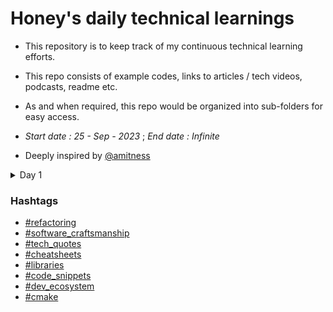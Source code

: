 # Honey's daily technical learnings
- This repository is to keep track of my continuous technical learning efforts. 
- This repo consists of example codes, links to articles / tech videos, podcasts, readme etc.
- As and when required, this repo would be organized into sub-folders for easy access. 

- *Start date : 25 - Sep - 2023* ; *End date : Infinite*

- Deeply inspired by [@amitness](https://github.com/amitness)

<details>
<summary>Day 1</summary>

<a name="refactoring"></a>
<a name="software_craftsmanship"></a>
- [OpportunisticRefactoring article by @martinfowler](https://martinfowler.com/bliki/OpportunisticRefactoring.html)

<a name="tech_quotes"></a>
- > “Any fool can write code that a computer can understand. Good programmers write code that humans can understand.”
  > ― Martin Fowler'

<a name="cheatsheets"></a>
- Github's Markdown cheatsheet 
  - Added under `cheatsheets/markdown-cheatsheet.pdf`

<a name="libraries"></a>
- Rapidxml library
  - [Two minute learning](https://rapidxml.sourceforge.net/manual.html#namespacerapidxml_1two_minute_tutorial)
  - Added under `Libraries/rapid-json-2-minute-learning.md`

<a name="code_snippets"></a>
- Reusable code snippets
  - Generic function template for logging exceptions: `reusable_code_snippets/cpp/generic_function_template_for_logging.cpp`
  - Converts stringstream to string to raw char buffer : `reusable_code_snippets/cpp/string_stream_to_string_to_raw_char_buff.cpp`
  - Converts string view to raw char buffer : `reusable_code_snippets/cpp/string_view_to_raw_buffer.cpp`

<a name="dev_ecosystem"></a>
<a name="cmake"></a>
- Cmake wisdom nugget
  - cmake module directive to parse documentation
    - [Documentation in .cmake](https://github.com/honey-speaks-tech/daily-tech-learnings-of-honey/blob/main/developer_ecosystem/learn_cmake/cmake_tips.md#wisdom-nugget-1)
    - Added under `developer_ecosystem/learn_cmake/cmake_tips.md`

</details>

### Hashtags
  - [#refactoring](#refactoring)
  - [#software_craftsmanship](#software_craftsmanship)
  - [#tech_quotes](#tech_quotes)
  - [#cheatsheets](#cheatsheets)
  - [#libraries](#libraries)
  - [#code_snippets](#code_snippets)
  - [#dev_ecosystem](#dev_ecosystem)
  - [#cmake](#cmake)
  
